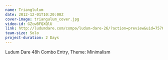 ```yaml
---
name: Trianglulum
date: 2012-12-01T10:20:00Z
cover-image: triangulum_cover.jpg
video-id: GZcwBFQXQlU
link: http://ludumdare.com/compo/ludum-dare-26/?action=preview&uid=7570
team-size: Solo
project-duration: 2 Days
---
```


Ludum Dare 48h Combo Entry, Theme: Minimalism
